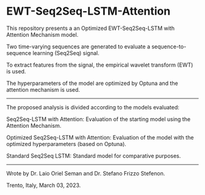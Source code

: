 # EWT-Seq2Seq-LSTM-Attention

This repository presents a an Optimized EWT-Seq2Seq-LSTM with Attention Mechanism model.

Two time-varying sequences are generated to evaluate a sequence-to-sequence learning (Seq2Seq) signal.

To extract features from the signal, the empirical wavelet transform (EWT) is used.

The hyperparameters of the model are optimized by Optuna and the attention mechanism is used.

---

The proposed analysis is divided according to the models evaluated:

Seq2Seq-LSTM with Attention: Evaluation of the starting model using the Attention Mechanism.

Optimized Seq2Seq-LSTM with Attention: Evaluation of the model with the optimized hyperparameters (based on Optuna).

Standard Seq2Seq LSTM: Standard model for comparative purposes.

---

Wrote by Dr. Laio Oriel Seman and Dr. Stefano Frizzo Stefenon.

Trento, Italy, March 03, 2023.
